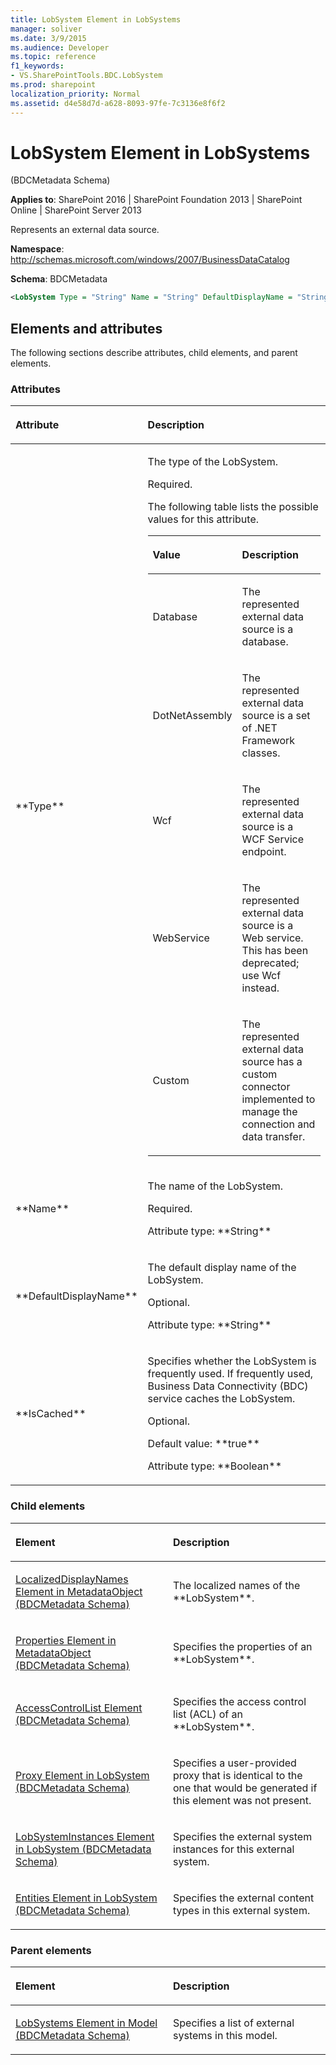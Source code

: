 ```yaml
---
title: LobSystem Element in LobSystems
manager: soliver
ms.date: 3/9/2015
ms.audience: Developer
ms.topic: reference
f1_keywords:
- VS.SharePointTools.BDC.LobSystem
ms.prod: sharepoint
localization_priority: Normal
ms.assetid: d4e58d7d-a628-8093-97fe-7c3136e8f6f2
---
```


# LobSystem Element in LobSystems 

(BDCMetadata Schema)

**Applies to**: SharePoint 2016 | SharePoint Foundation 2013 | SharePoint Online | SharePoint Server 2013

Represents an external data source.

**Namespace**: http://schemas.microsoft.com/windows/2007/BusinessDataCatalog

**Schema**: BDCMetadata

```XML
<LobSystem Type = "String" Name = "String" DefaultDisplayName = "String" IsCached = "Boolean"> </LobSystem>
```

## Elements and attributes

The following sections describe attributes, child elements, and parent elements.

### Attributes

<table>
<colgroup>
<col width="20%" />
<col width="80%" />
</colgroup>
<thead>
<tr class="header">
<th align="left"><p>Attribute</p></th>
<th align="left"><p>Description</p></th>
</tr>
</thead>
<tbody>
<tr class="odd">
<td align="left"><p>**Type**</p></td>
<td align="left"><p>The type of the LobSystem.</p>
<p>Required.</p>
<p>The following table lists the possible values for this attribute.</p>
<div class="tableSection">
<table>
<colgroup>
<col width="20%" />
<col width="80%" />
</colgroup>
<thead>
<tr class="header">
<th align="left"><p>Value</p></th>
<th align="left"><p>Description</p></th>
</tr>
</thead>
<tbody>
<tr class="odd">
<td align="left"><p>Database</p></td>
<td align="left"><p>The represented external data source is a database.</p></td>
</tr>
<tr class="even">
<td align="left"><p>DotNetAssembly</p></td>
<td align="left"><p>The represented external data source is a set of .NET Framework classes.</p></td>
</tr>
<tr class="odd">
<td align="left"><p>Wcf</p></td>
<td align="left"><p>The represented external data source is a WCF Service endpoint.</p></td>
</tr>
<tr class="even">
<td align="left"><p>WebService</p></td>
<td align="left"><p>The represented external data source is a Web service. This has been deprecated; use Wcf instead.</p></td>
</tr>
<tr class="odd">
<td align="left"><p>Custom</p></td>
<td align="left"><p>The represented external data source has a custom connector implemented to manage the connection and data transfer.</p></td>
</tr>
</tbody>
</table>
</div></td>
</tr>
<tr class="even">
<td align="left"><p>**Name**</p></td>
<td align="left"><p>The name of the LobSystem.</p>
<p>Required.</p>
<p>Attribute type: **String**</p></td>
</tr>
<tr class="odd">
<td align="left"><p>**DefaultDisplayName**</p></td>
<td align="left"><p>The default display name of the LobSystem.</p>
<p>Optional.</p>
<p>Attribute type: **String**</p></td>
</tr>
<tr class="even">
<td align="left"><p>**IsCached**</p></td>
<td align="left"><p>Specifies whether the LobSystem is frequently used. If frequently used, Business Data Connectivity (BDC) service caches the LobSystem.</p>
<p>Optional.</p>
<p>Default value: **true**</p>
<p>Attribute type: **Boolean**</p></td>
</tr>
</tbody>
</table>

### Child elements

<table>
<colgroup>
<col width="50%" />
<col width="50%" />
</colgroup>
<thead>
<tr class="header">
<th align="left"><p>Element</p></th>
<th align="left"><p>Description</p></th>
</tr>
</thead>
<tbody>
<tr class="odd">
<td align="left"><p><span sdata="link"><a href="localizeddisplaynames-element-in-metadataobject-bdcmetadata-schema.md">LocalizedDisplayNames Element in MetadataObject (BDCMetadata Schema)</a></span></p></td>
<td align="left"><p>The localized names of the **LobSystem**.</p></td>
</tr>
<tr class="even">
<td align="left"><p><span sdata="link"><a href="properties-element-in-metadataobject-bdcmetadata-schema.md">Properties Element in MetadataObject (BDCMetadata Schema)</a></span></p></td>
<td align="left"><p>Specifies the properties of an **LobSystem**.</p></td>
</tr>
<tr class="odd">
<td align="left"><p><span sdata="link"><a href="accesscontrollist-element-bdcmetadata-schema.md">AccessControlList Element (BDCMetadata Schema)</a></span></p></td>
<td align="left"><p>Specifies the access control list (ACL) of an **LobSystem**.</p></td>
</tr>
<tr class="even">
<td align="left"><p><span sdata="link"><a href="proxy-element-in-lobsystem-bdcmetadata-schema.md">Proxy Element in LobSystem (BDCMetadata Schema)</a></span></p></td>
<td align="left"><p>Specifies a user-provided proxy that is identical to the one that would be generated if this element was not present.</p></td>
</tr>
<tr class="odd">
<td align="left"><p><span sdata="link"><a href="lobsysteminstances-element-in-lobsystem-bdcmetadata-schema.md">LobSystemInstances Element in LobSystem (BDCMetadata Schema)</a></span></p></td>
<td align="left"><p>Specifies the external system instances for this external system.</p></td>
</tr>
<tr class="even">
<td align="left"><p><span sdata="link"><a href="entities-element-in-lobsystem-bdcmetadata-schema.md">Entities Element in LobSystem (BDCMetadata Schema)</a></span></p></td>
<td align="left"><p>Specifies the external content types in this external system.</p></td>
</tr>
</tbody>
</table>

### Parent elements

<table>
<colgroup>
<col width="50%" />
<col width="50%" />
</colgroup>
<thead>
<tr class="header">
<th align="left"><p>Element</p></th>
<th align="left"><p>Description</p></th>
</tr>
</thead>
<tbody>
<tr class="odd">
<td align="left"><p><span sdata="link"><a href="lobsystems-element-in-model-bdcmetadata-schema.md">LobSystems Element in Model (BDCMetadata Schema)</a></span></p></td>
<td align="left"><p>Specifies a list of external systems in this model.</p></td>
</tr>
</tbody>
</table>








